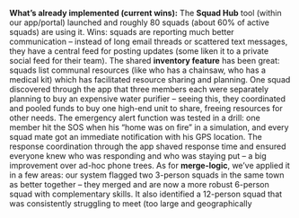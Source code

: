 **What’s already implemented (current wins):** The **Squad Hub** tool (within our app/portal) launched and roughly 80 squads (about 60% of active squads) are using it. Wins: squads are reporting much better communication – instead of long email threads or scattered text messages, they have a central feed for posting updates (some liken it to a private social feed for their team). The shared **inventory feature** has been great: squads list communal resources (like who has a chainsaw, who has a medical kit) which has facilitated resource sharing and planning. One squad discovered through the app that three members each were separately planning to buy an expensive water purifier – seeing this, they coordinated and pooled funds to buy one high-end unit to share, freeing resources for other needs. The emergency alert function was tested in a drill: one member hit the SOS when his “home was on fire” in a simulation, and every squad mate got an immediate notification with his GPS location. The response coordination through the app shaved response time and ensured everyone knew who was responding and who was staying put – a big improvement over ad-hoc phone trees. As for **merge-logic**, we’ve applied it in a few areas: our system flagged two 3-person squads in the same town as better together – they merged and are now a more robust 6-person squad with complementary skills. It also identified a 12-person squad that was consistently struggling to meet (too large and geographically